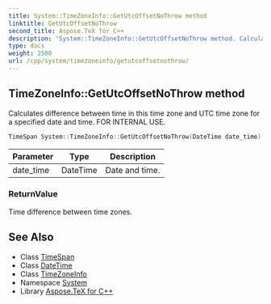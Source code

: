 ```yaml
---
title: System::TimeZoneInfo::GetUtcOffsetNoThrow method
linktitle: GetUtcOffsetNoThrow
second_title: Aspose.TeX for C++
description: 'System::TimeZoneInfo::GetUtcOffsetNoThrow method. Calculates difference between time in this time zone and UTC time zone for a specified date and time. FOR INTERNAL USE in C++.'
type: docs
weight: 2500
url: /cpp/system/timezoneinfo/getutcoffsetnothrow/
---
```

## TimeZoneInfo::GetUtcOffsetNoThrow method


Calculates difference between time in this time zone and UTC time zone for a specified date and time. FOR INTERNAL USE.

```cpp
TimeSpan System::TimeZoneInfo::GetUtcOffsetNoThrow(DateTime date_time) const
```


| Parameter | Type | Description |
| --- | --- | --- |
| date_time | DateTime | Date and time. |

### ReturnValue

Time difference between time zones.

## See Also

* Class [TimeSpan](../../timespan/)
* Class [DateTime](../../datetime/)
* Class [TimeZoneInfo](../)
* Namespace [System](../../)
* Library [Aspose.TeX for C++](../../../)
